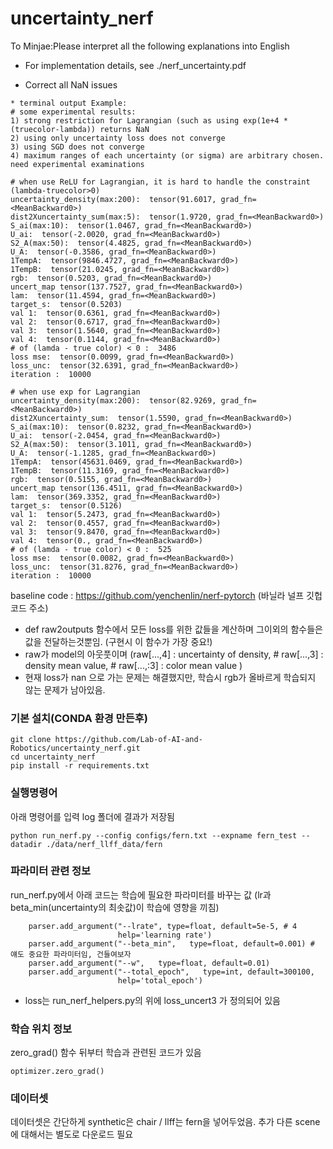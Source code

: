 # uncertainty_nerf
To Minjae:Please interpret all the following explanations into English

* For implementation details, see ./nerf_uncertainty.pdf

* Correct all NaN issues



```
* terminal output Example:
# some experimental results:
1) strong restriction for Lagrangian (such as using exp(1e+4 * (truecolor-lambda)) returns NaN
2) using only uncertainty loss does not converge
3) using SGD does not converge
4) maximum ranges of each uncertainty (or sigma) are arbitrary chosen. need experimental examinations

# when use ReLU for Lagrangian, it is hard to handle the constraint (lambda-truecolor>0)
uncertainty_density(max:200):  tensor(91.6017, grad_fn=<MeanBackward0>)
dist2Xuncertainty_sum(max:5):  tensor(1.9720, grad_fn=<MeanBackward0>)
S_ai(max:10):  tensor(1.0467, grad_fn=<MeanBackward0>)
U_ai:  tensor(-2.0020, grad_fn=<MeanBackward0>)
S2_A(max:50):  tensor(4.4825, grad_fn=<MeanBackward0>)
U_A:  tensor(-0.3586, grad_fn=<MeanBackward0>)
1TempA:  tensor(9846.4727, grad_fn=<MeanBackward0>)
1TempB:  tensor(21.0245, grad_fn=<MeanBackward0>)
rgb:  tensor(0.5203, grad_fn=<MeanBackward0>)
uncert_map tensor(137.7527, grad_fn=<MeanBackward0>)
lam:  tensor(11.4594, grad_fn=<MeanBackward0>)
target_s:  tensor(0.5203)
val 1:  tensor(0.6361, grad_fn=<MeanBackward0>)
val 2:  tensor(0.6717, grad_fn=<MeanBackward0>)
val 3:  tensor(1.5640, grad_fn=<MeanBackward0>)
val 4:  tensor(0.1144, grad_fn=<MeanBackward0>)
# of (lamda - true color) < 0 :  3486
loss mse:  tensor(0.0099, grad_fn=<MeanBackward0>)
loss_unc:  tensor(32.6391, grad_fn=<MeanBackward0>)
iteration :  10000

# when use exp for Lagrangian
uncertainty_density(max:200):  tensor(82.9269, grad_fn=<MeanBackward0>)
dist2Xuncertainty_sum:  tensor(1.5590, grad_fn=<MeanBackward0>)
S_ai(max:10):  tensor(0.8232, grad_fn=<MeanBackward0>)
U_ai:  tensor(-2.0454, grad_fn=<MeanBackward0>)
S2_A(max:50):  tensor(3.1011, grad_fn=<MeanBackward0>)
U_A:  tensor(-1.1285, grad_fn=<MeanBackward0>)
1TempA:  tensor(45631.0469, grad_fn=<MeanBackward0>)
1TempB:  tensor(11.3169, grad_fn=<MeanBackward0>)
rgb:  tensor(0.5155, grad_fn=<MeanBackward0>)
uncert_map tensor(136.4511, grad_fn=<MeanBackward0>)
lam:  tensor(369.3352, grad_fn=<MeanBackward0>)
target_s:  tensor(0.5126)
val 1:  tensor(5.2473, grad_fn=<MeanBackward0>)
val 2:  tensor(0.4557, grad_fn=<MeanBackward0>)
val 3:  tensor(9.8470, grad_fn=<MeanBackward0>)
val 4:  tensor(0., grad_fn=<MeanBackward0>)
# of (lamda - true color) < 0 :  525
loss mse:  tensor(0.0082, grad_fn=<MeanBackward0>)
loss_unc:  tensor(31.8276, grad_fn=<MeanBackward0>)
iteration :  10000
```

baseline code : https://github.com/yenchenlin/nerf-pytorch (바닐라 널프 깃헙코드 주소)





- def raw2outputs 함수에서 모든 loss를 위한 값들을 계산하며 그이외의 함수들은 값을 전달하는것뿐임. (구현시 이 함수가 가장 중요!)
- raw가 model의 아웃풋이며 (raw[...,4] : uncertainty of density, # raw[...,3] : density mean value, # raw[...,:3] : color mean value )
- 현재 loss가 nan 으로 가는 문제는 해결했지만, 학습시 rgb가 올바르게 학습되지 않는 문제가 남아있음.

### 기본 설치(CONDA 환경 만든후)
```
git clone https://github.com/Lab-of-AI-and-Robotics/uncertainty_nerf.git
cd uncertainty_nerf
pip install -r requirements.txt
```

### 실행명령어
아래 명령어를 입력 log 폴더에 결과가 저장됨
```
python run_nerf.py --config configs/fern.txt --expname fern_test --datadir ./data/nerf_llff_data/fern
```

### 파라미터 관련 정보
run_nerf.py에서 아래 코드는 학습에 필요한 파라미터를 바꾸는 값 (lr과 beta_min(uncertainty의 최솟값)이 학습에 영향을 끼침)
```
    parser.add_argument("--lrate", type=float, default=5e-5, # 4 
                        help='learning rate')
    parser.add_argument("--beta_min",   type=float, default=0.001) # 얘도 중요한 파라미터임, 건들여보자
    parser.add_argument("--w",   type=float, default=0.01) 
    parser.add_argument("--total_epoch",   type=int, default=300100, 
                        help='total_epoch')
```

- loss는 run_nerf_helpers.py의 위에 loss_uncert3 가 정의되어 있음


### 학습 위치 정보
zero_grad() 함수 뒤부터 학습과 관련된 코드가 있음
```
optimizer.zero_grad()
```


### 데이터셋
데이터셋은 간단하게 synthetic은 chair / llff는 fern을 넣어두었음. 추가 다른 scene에 대해서는 별도로 다운로드 필요
